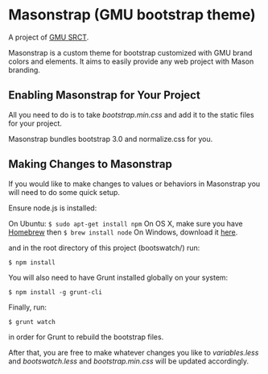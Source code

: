 # Masonstrap (GMU bootstrap theme)

A project of [GMU SRCT](http://srct.gmu.edu).

Masonstrap is a custom theme for bootstrap customized with GMU brand colors and elements.
It aims to easily provide any web project with Mason branding.

## Enabling Masonstrap for Your Project
<legend></legend>

All you need to do is to take _bootstrap.min.css_ and add it to the static files for your project.

Masonstrap bundles bootstrap 3.0 and normalize.css for you.


## Making Changes to Masonstrap
<legend></legend>

If you would like to make changes to values or behaviors in Masonstrap you will need to do some quick setup.

Ensure node.js is installed:

On Ubuntu: `$ sudo apt-get install npm`
On OS X, make sure you have [Homebrew](http://brew.sh) then `$ brew install node`
On Windows, download it [here](https://nodejs.org/en/download/).

and in the root directory of this project (bootswatch/) run:

`$ npm install`

You will also need to have Grunt installed globally on your system:

`$ npm install -g grunt-cli`

Finally, run:

`$ grunt watch`

in order for Grunt to rebuild the bootstrap files.

After that, you are free to make whatever changes you like to _variables.less_ and _bootswatch.less_ and _bootstrap.min.css_ will be updated accordingly.

